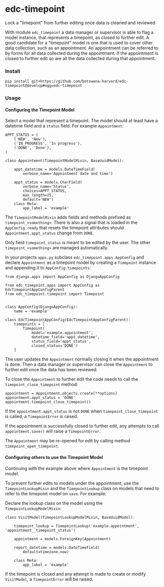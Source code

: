 # edc-timepoint

Lock a "timepoint" from further editing once data is cleaned and reviewed

With module `edc_timepoint` a data manager or supervisor is able to flag a model instance, that represents a timepoint, as closed to further edit. A good candidate for a "timepoint" model is one that is used to cover other data collection, such as an appointment. An appointment can be referred to by forms for all data collected during the appointment. If the appointment is closed to further edit so are all the data collected during that appointment. 


### Install

    pip install git+https://github.com/botswana-harvard/edc-timepoint@develop#egg=edc-timepoint
    
### Usage
    
    
#### Configuring the Timepoint Model
Select a model that represent a timepoint. The model should at least have a datetime field and a `status` field. For example `Appointment`:

    APPT_STATUS = (
        ('NEW', 'New'),
        ('IN_PROGRESS', 'In progress'),
        ('DONE', 'Done'),
    )

    class Appointment(TimepointModelMixin, BaseUuidModel):
    
        appt_datetime = models.DateTimeField(
            verbose_name='Appointment date and time')

        appt_status = models.CharField(
            verbose_name='Status',
            choices=APPT_STATUS,
            max_length=25,
            default='NEW')
        class Meta:
            app_label = 'example'

The `TimepointModelMixin` adds fields and methods prefixed as `timepoint_<something>`. There is also a signal that is loaded in the `AppConfig.ready` that resets the timepoint attributes should `Appointment.appt_status` change from `DONE`.

Only field `timepoint_status` is meant to be edited by the user. The other `timepoint_<something>` are managed automatically.

In your projects `apps.py` subclass `edc_timepoint.apps.AppConfig` and declare `Appointment` as a timepoint model by creating a `Timepoint` instance and appending it to `AppConfig.timepoints`:

    from django.apps import AppConfig as DjangoAppConfig
    
    from edc_timepoint.apps import AppConfig as EdcTimepointAppConfigParent
    from edc_timepoint.timepoint import Timepoint
    
    
    class AppConfig(DjangoAppConfig):
        name = 'example'
    
    class EdcTimepointAppConfig(EdcTimepointAppConfigParent):
        timepoints = [
            Timepoint(
                model='example.appointment',
                datetime_field='appt_datetime',
                status_field='appt_status',
                closed_status='DONE')
        ]
        
The user updates the `Appointment` normally closing it when the appointment is done. Then a data manager or supervisor can close the `Appointment` to further edit once the data has been reviewed.

To close the `Appointment` to further edit the code needs to call the `timepoint_close_timepoint` method:

    appointment = Appointment.objects.create(**options)
    appointment.appt_status = 'DONE'
    appointment.timepoint_close_timepoint()
    
If the `appointment.appt_status` is not `DONE` when `timepoint_close_timepoint` is called, a `TimepointError` is raised.
    
If the appointment is successfully closed to further edit, any attempts to call `appointment.save()` will raise a `TimepointError`.

The `Appointment` may be re-opened for edit by calling method `timepoint_open_timepoint`.

#### Configuring others to use the Timepoint Model

Continuing with the example above where `Appointment` is the timepoint model.

To prevent further edits to models under the appointment, use the `TimepointLookupMixin` and the `TimepointLookup` class on models that need to refer to the timepoint model on `save`. For example:

Declare the lookup class on the model using the `TimepointLookupModelMixin`:

    class VisitModel(TimepointLookupModelMixin, BaseUuidModel):
    
        timepoint_lookup = TimepointLookup('example.appointment', 'appointment__timepoint_status')
    
        appointment = models.ForeignKey(Appointment)
    
        report_datetime = models.DateTimeField(
            default=timezone.now)
    
        class Meta:
            app_label = 'example'
 
If the timepoint is closed and any attempt is made to create or modify `VisitModel`, a `TimepointError` will be raised.
